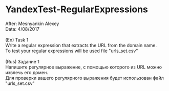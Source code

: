 # YandexTest-RegularExpressions
After: Mesnyankin Alexey<br>
Data: 4/08/2017<br><br>
(En) Task 1<br>
Write a regular expression that extracts the URL from the domain name.<br>
To test your regular expressions will be used file "urls_set.csv"<br><br>
(Rus) Задание 1<br>
Напишите регулярное выражение, с помощью которого из URL можно извлечь его домен.<br> 
Для проверки вашего регулярного выражения будет использован файл "urls_set.csv"<br>
